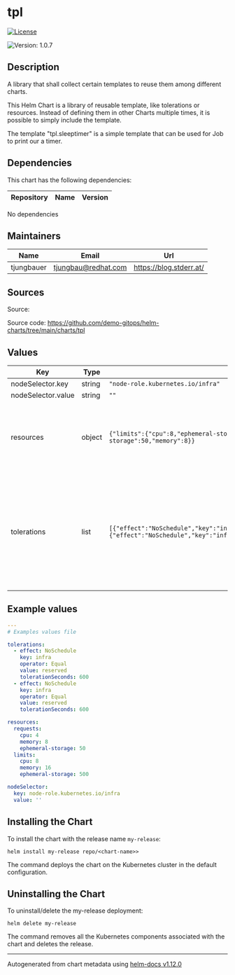 

# tpl

  [![License](https://img.shields.io/badge/License-Apache_2.0-blue.svg)](https://opensource.org/licenses/Apache-2.0)

  ![Version: 1.0.7](https://img.shields.io/badge/Version-1.0.7-informational?style=flat-square)

 

  ## Description

  A library that shall collect certain templates to reuse them among different charts.

This Helm Chart is a library of reusable template, like tolerations or resources.
Instead of defining them in other Charts multiple times, it is possible to simply include the template.

The template "tpl.sleeptimer" is a simple template that can be used for Job to print our a timer.

## Dependencies

This chart has the following dependencies:

| Repository | Name | Version |
|------------|------|---------|

No dependencies

## Maintainers

| Name | Email | Url |
| ---- | ------ | --- |
| tjungbauer | <tjungbau@redhat.com> | <https://blog.stderr.at/> |

## Sources
Source:

Source code: https://github.com/demo-gitops/helm-charts/tree/main/charts/tpl

## Values

| Key | Type | Default | Description |
|-----|------|---------|-------------|
| nodeSelector.key | string | `"node-role.kubernetes.io/infra"` |  |
| nodeSelector.value | string | `""` |  |
| resources | object | `{"limits":{"cpu":8,"ephemeral-storage":500,"memory":16},"requests":{"cpu":4,"ephemeral-storage":50,"memory":8}}` | If you want to define resources <br /> Example include: {{- if .Values.resources }} {{ include "tpl.resources" .Values.resources  | indent 0 }} {{- end }} |
| tolerations | list | `[{"effect":"NoSchedule","key":"infra","operator":"Equal","tolerationSeconds":600,"value":"reserved"},{"effect":"NoSchedule","key":"infra","operator":"Equal","tolerationSeconds":600,"value":"reserved"}]` | If you want this component to only run on specific nodes, you can configure tolerations of tainted nodes. <br /> Example include: {{- if .Values.tolerations }} {{ include "tpl.tolerations" .Values.tolerations  | indent 0 }} {{- end }} |

## Example values

```yaml
---
# Examples values file

tolerations:
  - effect: NoSchedule
    key: infra
    operator: Equal
    value: reserved
    tolerationSeconds: 600
  - effect: NoSchedule
    key: infra
    operator: Equal
    value: reserved
    tolerationSeconds: 600

resources:
  requests:
    cpu: 4
    memory: 8
    ephemeral-storage: 50
  limits:
    cpu: 8
    memory: 16
    ephemeral-storage: 500

nodeSelector:
  key: node-role.kubernetes.io/infra
  value: ''
```

## Installing the Chart

To install the chart with the release name `my-release`:

```console
helm install my-release repo/<chart-name>>
```

The command deploys the chart on the Kubernetes cluster in the default configuration.

## Uninstalling the Chart

To uninstall/delete the my-release deployment:

```console
helm delete my-release
```

The command removes all the Kubernetes components associated with the chart and deletes the release.

----------------------------------------------
Autogenerated from chart metadata using [helm-docs v1.12.0](https://github.com/norwoodj/helm-docs/releases/v1.12.0)
